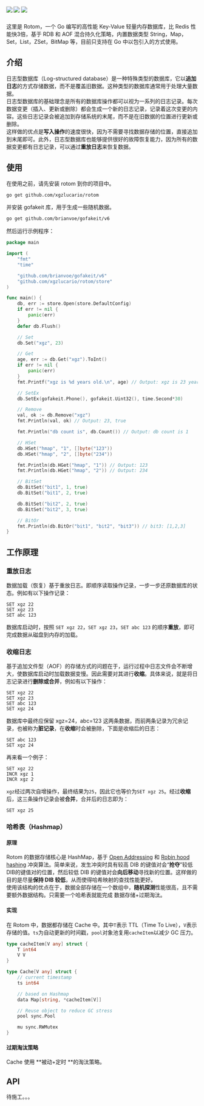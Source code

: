##### [![](https://cdn.nlark.com/yuque/0/2023/svg/23073858/1683826295871-ced6c61b-0cd6-4378-ab58-7240fed72389.svg#clientId=u8bd460fe-a823-4&from=paste&id=u04853372&originHeight=20&originWidth=88&originalType=url&ratio=1.375&rotation=0&showTitle=false&status=done&style=none&taskId=u0d350922-ae97-413a-b256-3b7a728b4ce&title=)](https://goreportcard.com/report/github.com/xgzlucario/rotom) ![](https://img.shields.io/github/languages/code-size/xgzlucario/rotom.svg?style=flat#from=url&id=fHzda&originHeight=20&originWidth=114&originalType=binary&ratio=1.375&rotation=0&showTitle=false&status=done&style=none&title=) [![](https://cdn.nlark.com/yuque/0/2023/svg/23073858/1683826294138-12c7c05a-95ef-47ea-bc38-6f3872ce6fed.svg#clientId=u8bd460fe-a823-4&from=paste&id=uf84068c6&originHeight=20&originWidth=90&originalType=url&ratio=1.375&rotation=0&showTitle=false&status=done&style=none&taskId=u2ef32175-f661-45bc-b5ce-0db1c5f68f1&title=)](https://pkg.go.dev/github.com/xgzlucario/rotom)
这里是 Rotom，一个 Go 编写的高性能 Key-Value 轻量内存数据库，比 Redis 性能快3倍，基于 RDB 和 AOF 混合持久化策略，内置数据类型 String，Map，Set，List，ZSet，BitMap 等，目前只支持在 Go 中以包引入的方式使用。
## 介绍
日志型数据库（Log-structured database）是一种特殊类型的数据库，它以**追加日志**的方式存储数据，而不是覆盖旧数据。这种类型的数据库通常用于处理大量数据。<br />日志型数据库的基础理念是所有的数据库操作都可以视为一系列的日志记录。每次数据变更（插入、更新或删除）都会生成一个新的日志记录，记录着这次变更的内容。这些日志记录会被追加到存储系统的末尾，而不是在旧数据的位置进行更新或删除。<br />这样做的优点是**写入操作**的速度很快，因为不需要寻找数据存储的位置，直接追加到末尾即可。此外，日志型数据库也能够提供很好的故障恢复能力，因为所有的数据变更都有日志记录，可以通过**重放日志**来恢复数据。
## 使用
在使用之前，请先安装 rotom 到你的项目中。
```bash
go get github.com/xgzlucario/rotom
```
并安装 gofakeit 库，用于生成一些随机数据。
```bash
go get github.com/brianvoe/gofakeit/v6
```
然后运行示例程序：
```go
package main

import (
	"fmt"
	"time"

	"github.com/brianvoe/gofakeit/v6"
	"github.com/xgzlucario/rotom/store"
)

func main() {
	db, err := store.Open(store.DefaultConfig)
	if err != nil {
		panic(err)
	}
    defer db.Flush()

	// Set
	db.Set("xgz", 23)

	// Get
	age, err := db.Get("xgz").ToInt()
	if err != nil {
		panic(err)
	}
	fmt.Printf("xgz is %d years old.\n", age) // Output: xgz is 23 years old.

	// SetEx
	db.SetEx(gofakeit.Phone(), gofakeit.Uint32(), time.Second*30)

	// Remove
	val, ok := db.Remove("xgz")
	fmt.Println(val, ok) // Output: 23, true

	fmt.Println("db count is", db.Count()) // Output: db count is 1

    // HSet
	db.HSet("hmap", "1", []byte("123"))
	db.HSet("hmap", "2", []byte("234"))

    fmt.Println(db.HGet("hmap", "1")) // Output: 123
	fmt.Println(db.HGet("hmap", "2")) // Output: 234

    // BitSet
    db.BitSet("bit1", 1, true)
	db.BitSet("bit1", 2, true)

	db.BitSet("bit2", 2, true)
	db.BitSet("bit2", 3, true)

    // BitOr
	fmt.Println(db.BitOr("bit1", "bit2", "bit3")) // bit3: [1,2,3]
}

```
## 工作原理
### 重放日志
数据加载（恢复）基于重放日志。即顺序读取操作记录，一步一步还原数据库的状态。例如有以下操作记录：
```
SET xgz 22
SET xgz 23
SET abc 123
```
数据库启动时，按照 `SET xgz 22`，`SET xgz 23`，`SET abc 123` 的顺序**重放**，即可完成数据从磁盘到内存的加载。
### 收缩日志
基于追加文件型（AOF）的存储方式的问题在于，运行过程中日志文件会不断增大，使数据库启动时加载数据变慢。因此需要对其进行**收缩**。具体来说，就是将日志记录进行**删除或合并**，例如有以下操作：
```
SET xgz 22
SET xgz 23
SET abc 123
SET xgz 24
```
数据库中最终应保留 xgz=24，abc=123 这两条数据，而前两条记录为冗余记录，也被称为**脏记录**，在**收缩**时会被删除，下面是收缩后的日志：
```
SET abc 123
SET xgz 24
```
再来看一个例子：
```
SET xgz 22
INCR xgz 1
INCR xgz 2
```
`xgz`经过两次自增操作，最终结果为`25`，因此它也等价为`SET xgz 25`。经过**收缩**后，这三条操作记录会被**合并**，合并后的日志即为：
```
SET xgz 25
```
### 哈希表（Hashmap）
#### 原理
Rotom 的数据存储核心是 HashMap，基于 [Open Addressing](https://en.wikipedia.org/wiki/Open_addressing) 和 [Robin hood hashing](https://en.wikipedia.org/wiki/Hash_table#Robin_Hood_hashing) 冲突算法。简单来说，发生冲突时具有较高 DIB 的键值对会“**抢夺**”较低 DIB的键值对的位置，然后较低 DIB 的键值对会**向后移动**寻找新的位置。这样做的目的是尽量**保持 DIB 较低**，从而使得哈希映射的查找性能更好。<br />使用该结构的优点在于，数据全部存储在一个数组中，**随机探测**性能很高，且不需要额外数据结构。只需要一个哈希表就能完成 数据存储+过期淘汰。
#### 实现
在 Rotom 中，数据都存储在 Cache 中。其中`T`表示 TTL（Time To Live），`V`表示存储的值。`ts`为自动更新的时间戳，`pool`对象池复用`cacheItem`以减少 GC 压力。
```go
type cacheItem[V any] struct {
    T int64
    V V
}

type Cache[V any] struct {
	// current timestamp
	ts int64

	// based on Hashmap
	data Map[string, *cacheItem[V]]

	// Reuse object to reduce GC stress
	pool sync.Pool

	mu sync.RWMutex
}
```
#### 过期淘汰策略
Cache 使用 **被动+定时 **的淘汰策略。
## API
待施工。。。
